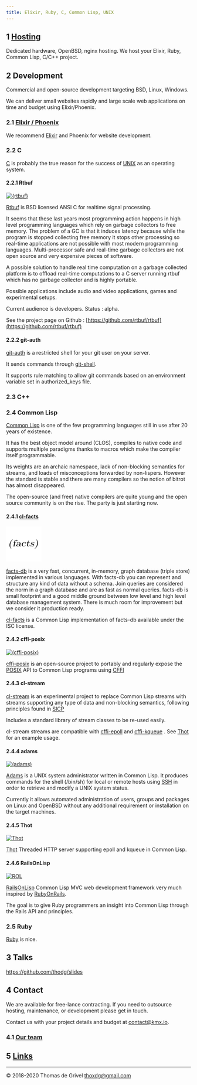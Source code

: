 ```yaml
---
title: Elixir, Ruby, C, Common Lisp, UNIX
---
```


## 1 [Hosting](/hosting)

Dedicated hardware, OpenBSD, nginx hosting.
We host your Elixir, Ruby, Common Lisp, C/C++ project.

## 2 Development
Commercial and open-source development targeting BSD, Linux, Windows.

We can deliver small websites rapidly and large scale web applications
on time and budget using Elixir/Phoenix.

### 2.1 [Elixir / Phoenix](/elixir)

We recommend [Elixir](/elixir) and Phoenix for website development.

### 2.2 C
[C](https://en.wikipedia.org/wiki/C_(programming_language))
is probably the true reason for the success of
[UNIX](https://en.wikipedia.org/wiki/Unix)
as an operating system.

#### 2.2.1 Rtbuf
[![{rtbuf}](https://avatars0.githubusercontent.com/u/61788641?s=96)](https://rtbuf.kmx.io/)

[Rtbuf](https://rtbuf.kmx.io/)
is BSD licensed ANSI C for realtime signal processing.

It seems that these last years most programming action happens in
high level programming languages which rely on garbage collectors
to free memory. The problem of a GC is that it induces latency because
while the program is stopped collecting free memory it stops other
processing so real-time applications are not possible with most modern
programming languages. Multi-processor safe and real-time garbage
collectors are not open source and very expensive pieces of software.

A possible solution to handle real time computation on a garbage
collected platform is to offload real-time computations to a C server
running rtbuf which has no garbage collector and is highly portable.

Possible applications include audio and video applications, games
and experimental setups.

Current audience is developers. Status : alpha.

See the project page on Github :
[https://github.com/rtbuf/rtbuf](https://github.com/rtbuf/rtbuf)

#### 2.2.2 git-auth
[git-auth](https://github.com/kmx-io/git-auth)
is a restricted shell for your git user on your server.

It sends commands through
[git-shell](https://git-scm.com/docs/git-shell).

It supports rule matching to allow git commands
based on an environment variable set in authorized_keys file.


### 2.3 C++

### 2.4 Common Lisp
[Common Lisp](https://cliki.net/)
is one of the few programming languages still in use after
20 years of existence.

It has the best object model around (CLOS), compiles to native
code and supports multiple paradigms thanks to macros which make
the compiler itself programmable.

Its weights are an archaic namespace, lack of non-blocking semantics
for streams, and loads of misconceptions forwarded by non-lispers.
However the standard is stable and there are many compilers so the
notion of bitrot has almost disappeared.

The open-source (and free) native compilers are quite young and the
open source community is on the rise. The party is just starting now.

#### 2.4.1 [cl-facts](https://github.com/facts-db/cl-facts)
[![(facts)](/img/cl-facts.96.png)](https://github.com/facts-db/cl-facts)

[facts-db](https://github.com/facts-db) is a very fast, concurrent,
in-memory, graph database (triple store) implemented in various languages.
With facts-db you can represent and structure any kind of data without
a schema. Join queries are considered the norm in a graph database and are
as fast as normal queries. facts-db is small footprint and a good middle
ground between low level and high level database management system.
There is much room for improvement but we consider it production ready.

[cl-facts](https://github.com/facts-db/cl-facts) is a Common Lisp
implementation of facts-db available under the ISC license.

#### 2.4.2 cffi-posix
[![(cffi-posix)](https://avatars3.githubusercontent.com/u/28656020?s=96)](https://github.com/cffi-posix)

[cffi-posix](https://github.com/cffi-posix)
is an open-source project to portably and regularly expose the
[POSIX](http://pubs.opengroup.org/onlinepubs/9699919799/)
API to Common Lisp programs using
[CFFI](https://common-lisp.net/project/cffi/)

#### 2.4.3 cl-stream
[cl-stream](https://github.com/cl-stream)
is an experimental project to replace Common Lisp streams with
streams supporting any type of data and non-blocking semantics,
following principles found in
[SICP](https://github.com/sarabander/sicp-pdf/blob/master/sicp.pdf)

Includes a standard library of stream classes to be re-used
easily.

cl-stream streams are compatible with
[cffi-epoll](https://github.com/cffi-posix/cffi-epoll)
and
[cffi-kqueue](https://github.com/cffi-posix/cffi-kqueue)
. See
[Thot](https://github.com/RailsOnLisp/thot)
for an example usage.

#### 2.4.4 adams
[![(adams)](https://avatars1.githubusercontent.com/u/38501850?s=96)](https://github.com/cl-adams/adams)

[Adams](https://github.com/cl-adams/adams)
is a UNIX system administrator written in Common Lisp.
It produces commands for the shell (/bin/sh) for local or
remote hosts using
<a href="https://www.openssh.com/" target="_blank">SSH</a>
in order to retrieve and modify a UNIX system status.

Currently it allows automated administration of users, groups and
packages on Linux and OpenBSD without any additional requirement
or installation on the target machines.

#### 2.4.5 Thot
[![Thot](https://repository-images.githubusercontent.com/86985450/bb450a80-61f4-11ea-8007-754183b76786)](https://github.com/RailsOnLisp/thot)

[Thot](https://github.com/RailsOnLisp/thot)
Threaded HTTP server supporting epoll and kqueue in Common Lisp.

#### 2.4.6 RailsOnLisp
[![ROL](https://avatars2.githubusercontent.com/u/11281575?s=96)](https://github.com/RailsOnLisp)

[RailsOnLisp](https://github.com/RailsOnLisp)
Common Lisp MVC web development framework very much
inspired by [RubyOnRails](https://rubyonrails.org/).

The goal is to give Ruby programmers an insight into Common Lisp
through the Rails API and principles.


### 2.5 Ruby
[Ruby](https://www.ruby-lang.org/) is nice.


## 3 Talks

<https://github.com/thodg/slides>

## 4 Contact

We are available for free-lance contracting.
If you need to outsource hosting, maintenance, or development please get in touch.

Contact us with your project details and budget at contact@kmx.io.

### 4.1 [Our team](/team/)


## 5 [Links](/links)

-----

&copy; 2018-2020 Thomas de Grivel <thoxdg@gmail.com>
